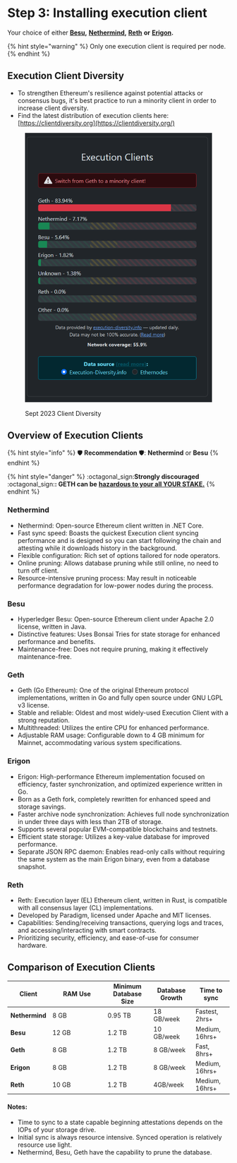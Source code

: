 # Step 3: Installing execution client

Your choice of either [**Besu**](https://besu.hyperledger.org)**,** [**Nethermind**](https://www.nethermind.io)**,** [**Reth**](../../../../ethereum-staking-guide/setting-up-a-validator-on-eth2-mainnet/part-i-installation-1/step-3-installing-execution-client/reth.md) **or** [**Erigon**](https://github.com/ledgerwatch/erigon)**.**

{% hint style="warning" %}
Only one execution client is required per node.
{% endhint %}

## **Execution Client Diversity**

- To strengthen Ethereum's resilience against potential attacks or consensus bugs, it's best practice to run a minority client in order to increase client diversity.
- Find the latest distribution of execution clients here: [https://clientdiversity.org](https://clientdiversity.org/)

<figure><img src="./../../../../ethereum-staking-guide/.gitbook/assets/cd-e.png" alt=""><figcaption><p>Sept 2023 Client Diversity</p></figcaption></figure>

## Overview of Execution Clients

{% hint style="info" %}
:shield: **Recommendation** :shield:: **Nethermind** or **Besu**
{% endhint %}

{% hint style="danger" %}
:octagonal_sign:**Strongly discouraged** :octagonal_sign:**: GETH can be** [**hazardous to your all YOUR STAKE.**](https://twitter.com/EthDreamer/status/1749355402473410714)
{% endhint %}

### Nethermind

- Nethermind: Open-source Ethereum client written in .NET Core.
- Fast sync speed: Boasts the quickest Execution client syncing performance and is designed so you can start following the chain and attesting while it downloads history in the background.
- Flexible configuration: Rich set of options tailored for node operators.
- Online pruning: Allows database pruning while still online, no need to turn off client.
- Resource-intensive pruning process: May result in noticeable performance degradation for low-power nodes during the process.

### Besu

- Hyperledger Besu: Open-source Ethereum client under Apache 2.0 license, written in Java.
- Distinctive features: Uses Bonsai Tries for state storage for enhanced performance and benefits.
- Maintenance-free: Does not require pruning, making it effectively maintenance-free.

### Geth

- Geth (Go Ethereum): One of the original Ethereum protocol implementations, written in Go and fully open source under GNU LGPL v3 license.
- Stable and reliable: Oldest and most widely-used Execution Client with a strong reputation.
- Multithreaded: Utilizes the entire CPU for enhanced performance.
- Adjustable RAM usage: Configurable down to 4 GB minimum for Mainnet, accommodating various system specifications.

### Erigon

- Erigon: High-performance Ethereum implementation focused on efficiency, faster synchronization, and optimized experience written in Go.
- Born as a Geth fork, completely rewritten for enhanced speed and storage savings.
- Faster archive node synchronization: Achieves full node synchronization in under three days with less than 2TB of storage.
- Supports several popular EVM-compatible blockchains and testnets.
- Efficient state storage: Utilizes a key-value database for improved performance.
- Separate JSON RPC daemon: Enables read-only calls without requiring the same system as the main Erigon binary, even from a database snapshot.

### Reth

- Reth: Execution layer (EL) Ethereum client, written in Rust, is compatible with all consensus layer (CL) implementations.
- Developed by Paradigm, licensed under Apache and MIT licenses.
- Capabilities: Sending/receiving transactions, querying logs and traces, and accessing/interacting with smart contracts.
- Prioritizing security, efficiency, and ease-of-use for consumer hardware.

## Comparison of Execution Clients

<table><thead><tr><th>Client</th><th width="111">RAM Use</th><th>Minimum Database Size</th><th>Database Growth</th><th>Time to sync</th></tr></thead><tbody><tr><td><strong>Nethermind</strong></td><td>8 GB</td><td>0.95 TB</td><td>18 GB/week</td><td>Fastest, 2hrs+</td></tr><tr><td><strong>Besu</strong></td><td>12 GB</td><td>1.2 TB</td><td>10 GB/week</td><td>Medium, 16hrs+</td></tr><tr><td><strong>Geth</strong></td><td>8 GB</td><td>1.2 TB</td><td>8 GB/week</td><td>Fast, 8hrs+</td></tr><tr><td><strong>Erigon</strong></td><td>8 GB</td><td>1.2 TB</td><td>8 GB/week</td><td>Medium, 16hrs+</td></tr><tr><td><strong>Reth</strong></td><td>10 GB</td><td>1.2 TB</td><td>4GB/week</td><td>Medium, 16hrs+</td></tr></tbody></table>

#### Notes:

- Time to sync to a state capable beginning attestations depends on the IOPs of your storage drive.
- Initial sync is always resource intensive. Synced operation is relatively resource use light.
- Nethermind, Besu, Geth have the capability to prune the database.
